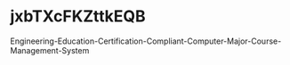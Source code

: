 # jxbTXcFKZttkEQB
Engineering-Education-Certification-Compliant-Computer-Major-Course-Management-System
